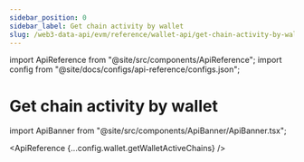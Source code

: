 ```yaml
---
sidebar_position: 0
sidebar_label: Get chain activity by wallet
slug: /web3-data-api/evm/reference/wallet-api/get-chain-activity-by-wallet
---
```


import ApiReference from "@site/src/components/ApiReference";
import config from "@site/docs/configs/api-reference/configs.json";

# Get chain activity by wallet

import ApiBanner from "@site/src/components/ApiBanner/ApiBanner.tsx";

<ApiBanner />

<ApiReference {...config.wallet.getWalletActiveChains} />
